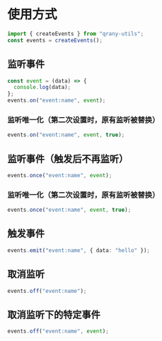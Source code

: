 # 使用方式

```ts
import { createEvents } from "qrany-utils";
const events = createEvents();
```

## 监听事件

```ts
const event = (data) => {
  console.log(data);
};
events.on("event:name", event);
```

### 监听唯一化（第二次设置时，原有监听被替换）

```ts
events.on("event:name", event, true);
```

## 监听事件（触发后不再监听）

```ts
events.once("event:name", event);
```

### 监听唯一化（第二次设置时，原有监听被替换）

```ts
events.once("event:name", event, true);
```

## 触发事件

```ts
events.emit("event:name", { data: "hello" });
```

## 取消监听

```ts
events.off("event:name");
```

## 取消监听下的特定事件

```ts
events.off("event:name", event);
```
